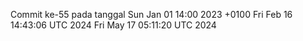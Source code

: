 Commit ke-55 pada tanggal Sun Jan 01 14:00 2023 +0100
Fri Feb 16 14:43:06 UTC 2024
Fri May 17 05:11:20 UTC 2024
